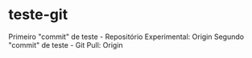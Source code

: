 # teste-git
Primeiro "commit" de teste - Repositório Experimental: Origin
Segundo "commit" de teste - Git Pull: Origin
